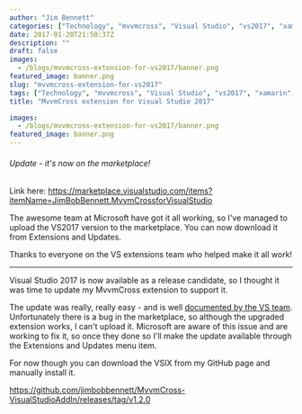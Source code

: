 ```yaml
---
author: "Jim Bennett"
categories: ["Technology", "mvvmcross", "Visual Studio", "vs2017", "xamarin", "mvvm", "windows"]
date: 2017-01-20T21:50:37Z
description: ""
draft: false
images:
  - /blogs/mvvmcross-extension-for-vs2017/banner.png
featured_image: banner.png
slug: "mvvmcross-extension-for-vs2017"
tags: ["Technology", "mvvmcross", "Visual Studio", "vs2017", "xamarin", "mvvm", "windows"]
title: "MvvmCross extension for Visual Studio 2017"

images:
  - /blogs/mvvmcross-extension-for-vs2017/banner.png
featured_image: banner.png
---
```



###### Update - it's now on the marketplace!

Link here: https://marketplace.visualstudio.com/items?itemName=JimBobBennett.MvvmCrossforVisualStudio

The awesome team at Microsoft have got it all working, so I've managed to upload the VS2017 version to the marketplace. You can now download it from Extensions and Updates.

Thanks to everyone on the VS extensions team who helped make it all work!

<hr>

Visual Studio 2017 is now available as a release candidate, so I thought it was time to update my MvvmCross extension to support it.

The update was really, really easy - and is well [documented by the VS team](http://www.visualstudioextensibility.com/2016/11/16/visual-studio-2017-rc-announced-extensions-need-some-changes/). Unfortunately there is a bug in the marketplace, so although the upgraded extension works, I can't upload it. Microsoft are aware of this issue and are working to fix it, so once they done so I'll make the update available through the Extensions and Updates menu item.

For now though you can download the VSIX from my GitHub page and manually install it.

https://github.com/jimbobbennett/MvvmCross-VisualStudioAddIn/releases/tag/v1.2.0

